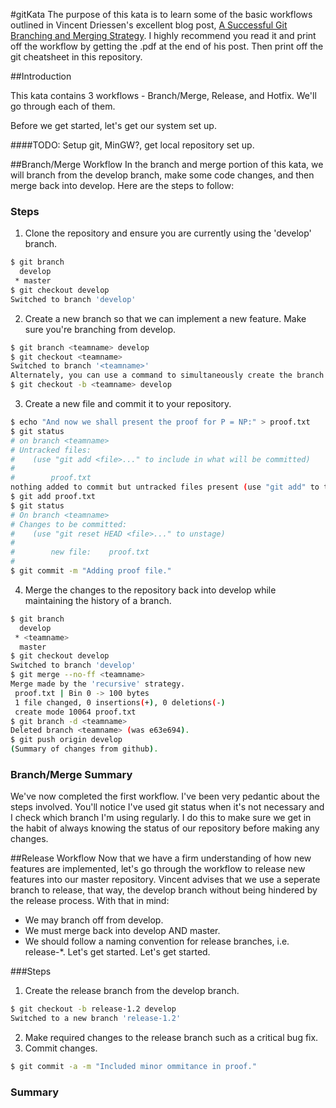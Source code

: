 #gitKata
The purpose of this kata is to learn some of the basic workflows outlined in Vincent Driessen's excellent blog post, [A Successful Git Branching and Merging Strategy](http://nvie.com/posts/a-successful-git-branching-model/).  I highly recommend you read it and print off the workflow by getting the .pdf at the end of his post.  Then print off the git cheatsheet in this repository.

##Introduction

This kata contains 3 workflows - Branch/Merge, Release, and Hotfix.  We'll go through each of them.

Before we get started, let's get our system set up.

####TODO: Setup git, MinGW?, get local repository set up.

##Branch/Merge Workflow
In the branch and merge portion of this kata, we will branch from the develop branch, make some code changes, and then merge back into develop.  Here are the steps to follow:
### Steps
1. Clone the repository and ensure you are currently using the 'develop' branch. 
```bash
$ git branch
  develop
 * master
$ git checkout develop
Switched to branch 'develop'
```
2. Create a new branch so that we can implement a new feature.  Make sure you're branching from develop.
```bash
$ git branch <teamname> develop
$ git checkout <teamname> 
Switched to branch '<teamname>'
Alternately, you can use a command to simultaneously create the branch and switch to it.
$ git checkout -b <teamname> develop
```
3.  Create a new file and commit it to your repository.  
```bash
$ echo "And now we shall present the proof for P = NP:" > proof.txt
$ git status
# on branch <teamname>
# Untracked files:
#    (use "git add <file>..." to include in what will be committed)
#
#        proof.txt
nothing added to commit but untracked files present (use "git add" to track)
$ git add proof.txt
$ git status
# On branch <teamname>
# Changes to be committed:
#    (use "git reset HEAD <file>..." to unstage)
#
#        new file:    proof.txt
#
$ git commit -m "Adding proof file."
```
4.  Merge the changes to the <teamname> repository back into develop while maintaining the history of a branch.
```bash
$ git branch
  develop
 * <teamname>
  master
$ git checkout develop
Switched to branch 'develop'
$ git merge --no-ff <teamname>
Merge made by the 'recursive' strategy.
 proof.txt | Bin 0 -> 100 bytes
 1 file changed, 0 insertions(+), 0 deletions(-)
 create mode 10064 proof.txt
$ git branch -d <teamname>
Deleted branch <teamname> (was e63e694).
$ git push origin develop
(Summary of changes from github).
```

### Branch/Merge Summary
We've now completed the first workflow.  I've been very pedantic about the steps involved.  You'll notice I've used git status when it's not necessary and I check which branch I'm using regularly.  I do this to make sure we get in the habit of always knowing the status of our repository before making any changes.

##Release Workflow
Now that we have a firm understanding of how new features are implemented, let's go through the workflow to release new features into our master repository.  Vincent advises that we use a seperate branch to release, that way, the develop branch without being hindered by the release process.  With that in mind:
+ We may branch off from develop.  
+ We must merge back into develop AND master.  
+ We should follow a naming convention for release branches, i.e. release-\*. Let's get started.
Let's get started.

###Steps
1.  Create the release branch from the develop branch.
```bash
$ git checkout -b release-1.2 develop
Switched to a new branch 'release-1.2'
```
2. Make required changes to the release branch such as a critical bug fix.
3. Commit changes.
```bash
$ git commit -a -m "Included minor ommitance in proof."
```

### Summary

